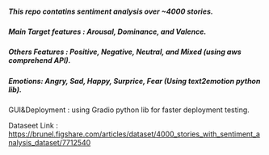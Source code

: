 ##### This repo contatins sentiment analysis over ~4000 stories.
##### Main Target features : Arousal, Dominance, and Valence.
##### Others Features : Positive, Negative, Neutral, and Mixed (using aws comprehend API).
##### Emotions: Angry, Sad, Happy, Surprice, Fear (Using text2emotion python lib).

GUI&Deployment : using Gradio python lib for faster deployment testing. 

Dataseet Link : https://brunel.figshare.com/articles/dataset/4000_stories_with_sentiment_analysis_dataset/7712540
